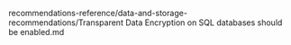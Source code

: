 recommendations-reference/data-and-storage-recommendations/Transparent Data Encryption on SQL databases should be enabled.md